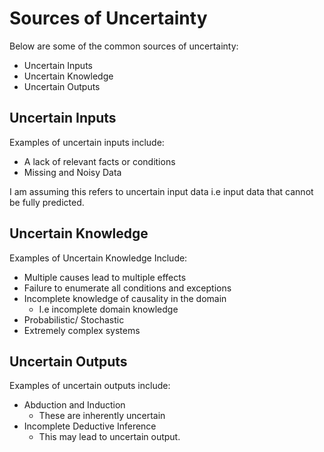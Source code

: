 # Sources of Uncertainty

Below are some of the common sources of uncertainty:

- Uncertain Inputs
- Uncertain Knowledge 
- Uncertain Outputs 

## Uncertain Inputs 

Examples of uncertain inputs include: 

- A lack of relevant facts or conditions 
- Missing and Noisy Data 

I am assuming this refers to uncertain input data i.e input data that cannot be fully predicted. 

## Uncertain Knowledge 

Examples of Uncertain Knowledge Include: 

- Multiple causes lead to multiple effects 
- Failure to enumerate all conditions and exceptions 
- Incomplete knowledge of causality in the domain 
  - I.e incomplete domain knowledge 
- Probabilistic/ Stochastic 
- Extremely complex systems

## Uncertain Outputs 

Examples of uncertain outputs include: 

- Abduction and Induction 
  - These are inherently uncertain 
- Incomplete Deductive Inference 
  - This may lead to uncertain output.

  